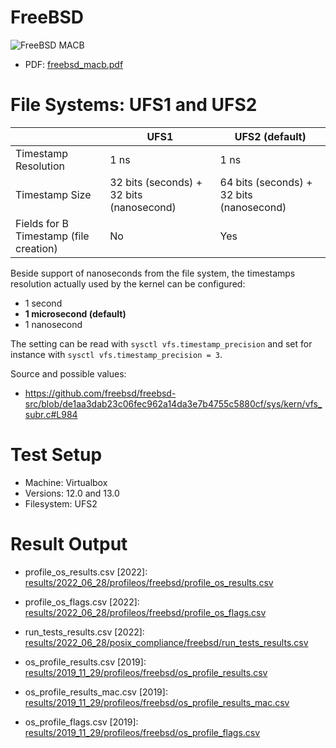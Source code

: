 # FreeBSD

![FreeBSD MACB](https://yaps8.github.io/os_timestamps/2022-03-03/freebsd_macb.png)

- PDF: [freebsd_macb.pdf](https://github.com/QuoSecGmbH/os_timestamps/releases/download/2022-03-03/freebsd_macb.pdf)


# File Systems: UFS1 and UFS2

|                      | UFS1 | UFS2 (default) |
|----------------------|------|------|
| Timestamp Resolution | 1 ns | 1 ns |
| Timestamp Size       | 32 bits (seconds) + 32 bits (nanosecond) | 64 bits (seconds) + 32 bits (nanosecond)     |
| Fields for B Timestamp (file creation)            |  No  | Yes  |

Beside support of nanoseconds from the file system, the timestamps resolution actually used by the kernel can be configured:
- 1 second
- **1 microsecond (default)**
- 1 nanosecond

The setting can be read with `sysctl vfs.timestamp_precision` and set for instance with `sysctl vfs.timestamp_precision = 3`.

Source and possible values:
- https://github.com/freebsd/freebsd-src/blob/de1aa3dab23c06fec962a14da3e7b4755c5880cf/sys/kern/vfs_subr.c#L984

# Test Setup

- Machine: Virtualbox
- Versions: 12.0 and 13.0
- Filesystem: UFS2

# Result Output

- profile_os_results.csv [2022]: [results/2022_06_28/profileos/freebsd/profile_os_results.csv](results/2022_06_28/profileos/freebsd/profile_os_results.csv)
- profile_os_flags.csv [2022]: [results/2022_06_28/profileos/freebsd/profile_os_flags.csv](results/2022_06_28/profileos/freebsd/profile_os_flags.csv)
- run_tests_results.csv [2022]: [results/2022_06_28/posix_compliance/freebsd/run_tests_results.csv](results/2022_06_28/profileos/freebsd/run_tests_results.csv)


- os_profile_results.csv [2019]: [results/2019_11_29/profileos/freebsd/os_profile_results.csv](results/2019_11_29/profileos/freebsd/os_profile_results.csv)
- os_profile_results_mac.csv [2019]: [results/2019_11_29/profileos/freebsd/os_profile_results_mac.csv](results/2019_11_29/profileos/freebsd/os_profile_results_mac.csv)
- os_profile_flags.csv [2019]: [results/2019_11_29/profileos/freebsd/os_profile_flags.csv](results/2019_11_29/profileos/freebsd/os_profile_flags.csv)
